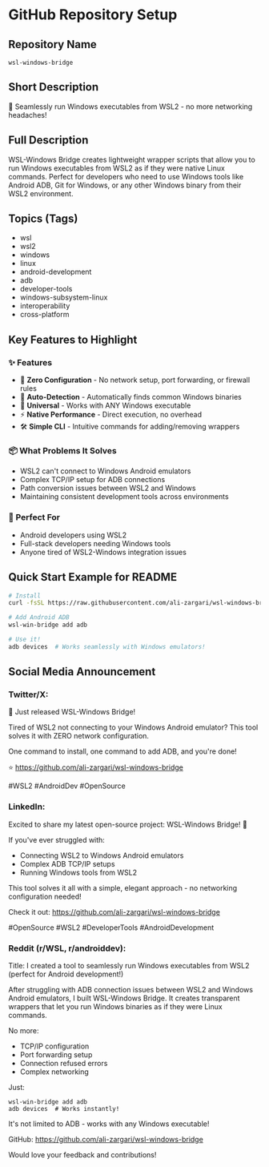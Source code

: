 # GitHub Repository Setup

## Repository Name
`wsl-windows-bridge`

## Short Description
🌉 Seamlessly run Windows executables from WSL2 - no more networking headaches!

## Full Description
WSL-Windows Bridge creates lightweight wrapper scripts that allow you to run Windows executables from WSL2 as if they were native Linux commands. Perfect for developers who need to use Windows tools like Android ADB, Git for Windows, or any other Windows binary from their WSL2 environment.

## Topics (Tags)
- wsl
- wsl2
- windows
- linux
- android-development
- adb
- developer-tools
- windows-subsystem-linux
- interoperability
- cross-platform

## Key Features to Highlight

### ✨ Features
- 🚀 **Zero Configuration** - No network setup, port forwarding, or firewall rules
- 🎯 **Auto-Detection** - Automatically finds common Windows binaries
- 🔧 **Universal** - Works with ANY Windows executable
- ⚡ **Native Performance** - Direct execution, no overhead
- 🛠️ **Simple CLI** - Intuitive commands for adding/removing wrappers

### 📦 What Problems It Solves
- WSL2 can't connect to Windows Android emulators
- Complex TCP/IP setup for ADB connections
- Path conversion issues between WSL2 and Windows
- Maintaining consistent development tools across environments

### 🎯 Perfect For
- Android developers using WSL2
- Full-stack developers needing Windows tools
- Anyone tired of WSL2-Windows integration issues

## Quick Start Example for README
```bash
# Install
curl -fsSL https://raw.githubusercontent.com/ali-zargari/wsl-windows-bridge/main/install.sh | bash

# Add Android ADB
wsl-win-bridge add adb

# Use it!
adb devices  # Works seamlessly with Windows emulators!
```

## Social Media Announcement

### Twitter/X:
🚀 Just released WSL-Windows Bridge! 

Tired of WSL2 not connecting to your Windows Android emulator? This tool solves it with ZERO network configuration.

One command to install, one command to add ADB, and you're done! 

⭐ https://github.com/ali-zargari/wsl-windows-bridge

#WSL2 #AndroidDev #OpenSource

### LinkedIn:
Excited to share my latest open-source project: WSL-Windows Bridge! 🌉

If you've ever struggled with:
- Connecting WSL2 to Windows Android emulators
- Complex ADB TCP/IP setups
- Running Windows tools from WSL2

This tool solves it all with a simple, elegant approach - no networking configuration needed!

Check it out: https://github.com/ali-zargari/wsl-windows-bridge

#OpenSource #WSL2 #DeveloperTools #AndroidDevelopment

### Reddit (r/WSL, r/androiddev):
Title: I created a tool to seamlessly run Windows executables from WSL2 (perfect for Android development!)

After struggling with ADB connection issues between WSL2 and Windows Android emulators, I built WSL-Windows Bridge. It creates transparent wrappers that let you run Windows binaries as if they were Linux commands.

No more:
- TCP/IP configuration
- Port forwarding setup  
- Connection refused errors
- Complex networking

Just:
```
wsl-win-bridge add adb
adb devices  # Works instantly!
```

It's not limited to ADB - works with any Windows executable!

GitHub: https://github.com/ali-zargari/wsl-windows-bridge

Would love your feedback and contributions!
